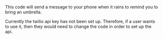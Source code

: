 This code will send a message to your phone when it rains to remind you to bring an umbrella.

Currently the twilio api key has not been set up. Therefore, if a user wants to use it, then they would need to change the 
code in order to set up the api.